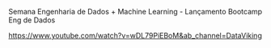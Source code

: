 Semana Engenharia de Dados + Machine Learning - Lançamento Bootcamp Eng de Dados

https://www.youtube.com/watch?v=wDL79PiEBoM&ab_channel=DataViking
